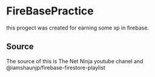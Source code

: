 # FireBasePractice

this progect was created for earning some xp in firebase.

## Source

The source of this is The Net Ninja youtube chanel and @iamshaunjp/firebase-firestore-playlist
